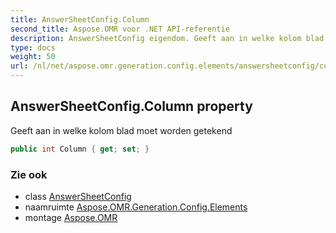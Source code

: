 ```yaml
---
title: AnswerSheetConfig.Column
second_title: Aspose.OMR voor .NET API-referentie
description: AnswerSheetConfig eigendom. Geeft aan in welke kolom blad moet worden getekend
type: docs
weight: 50
url: /nl/net/aspose.omr.generation.config.elements/answersheetconfig/column/
---
```

## AnswerSheetConfig.Column property

Geeft aan in welke kolom blad moet worden getekend

```csharp
public int Column { get; set; }
```

### Zie ook

* class [AnswerSheetConfig](../)
* naamruimte [Aspose.OMR.Generation.Config.Elements](../../answersheetconfig/)
* montage [Aspose.OMR](../../../)


